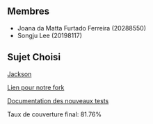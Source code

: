## Membres
- Joana da Matta Furtado Ferreira (20288550)
- Songju Lee (20198117)
## Sujet Choisi
[Jackson](https://github.com/umontreal-diro/jackson-core)

[Lien pour notre fork](https://github.com/jodamatta/jackson-core)

[Documentation des nouveaux tests](https://github.com/jodamatta/jackson-core/tree/2.18/new_tests)

Taux de couverture final: 81.76%
